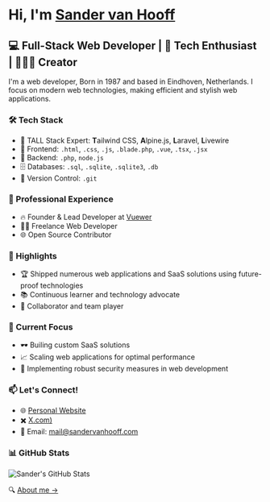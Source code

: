 # Hi, I'm [Sander van Hooff](https://sandervanhooff.com)

## 💻 Full-Stack Web Developer | 👾 Tech Enthusiast | 👨🏻‍💻 Creator

I'm a web developer, Born in 1987 and based in Eindhoven, Netherlands. I focus on modern web technologies, making efficient and stylish web applications.

### 🛠️ Tech Stack

- 🌟 TALL Stack Expert: **T**ailwind CSS, **A**lpine.js, **L**aravel, **L**ivewire
- 💼 Frontend: ```.html```, ```.css```, ```.js```, ```.blade.php```, ```.vue```, ```.tsx```, ```.jsx```
- 🔧 Backend: ```.php```, ```node.js```
- 🗄️ Databases: ```.sql```, ```.sqlite```, ```.sqlite3```, ```.db```
- 🔀 Version Control: ```.git```

### 🏢 Professional Experience

- 🔥 Founder & Lead Developer at [Vuewer](https://vuewer.com/en)
- 👨‍💻 Freelance Web Developer
- 🌐 Open Source Contributor

### 🌟 Highlights

- 🏆 Shipped numerous web applications and SaaS solutions using future-proof technologies
- 📚 Continuous learner and technology advocate
- 🤝 Collaborator and team player

### 🎯 Current Focus

- 🕶️ Builing custom SaaS solutions
- 📈 Scaling web applications for optimal performance
- 🔐 Implementing robust security measures in web development

### 📫 Let's Connect!

- 🌐 [Personal Website](https://sandervanhooff.com)
- ✖️ [X.com)](https://x.com/sandervanhooff)
- 📧 Email: mail@sandervanhooff.com

### 📊 GitHub Stats

![Sander's GitHub Stats](https://github-readme-stats.vercel.app/api?username=vanhooff&show_icons=true&theme=graywhite)

🔍 [About me →](https://sandervanhooff.com)
